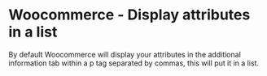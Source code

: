 # Woocommerce - Display attributes in a list
By default Woocommerce will display your attributes in the additional information tab within a p tag separated by commas, this will put it in a list.
